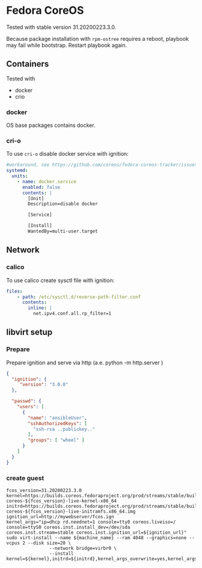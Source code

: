 # Fedora CoreOS

Tested with stable version 31.20200223.3.0.

Because package installation with `rpm-ostree` requires a reboot, playbook may fail while bootstrap.
Restart playbook again.

## Containers

Tested with

- docker
- crio

### docker

OS base packages contains docker.

### cri-o

To use `cri-o` disable docker service with ignition:

```yaml
#workaround, see https://github.com/coreos/fedora-coreos-tracker/issues/229
systemd:
  units:
    - name: docker.service
      enabled: false
      contents: |
        [Unit]
        Description=disable docker

        [Service]

        [Install]
        WantedBy=multi-user.target
```

## Network

### calico

To use calico create sysctl file with ignition:

```yaml
files:
    - path: /etc/sysctl.d/reverse-path-filter.conf
      contents:
        inline: |
          net.ipv4.conf.all.rp_filter=1
```

## libvirt setup

### Prepare

Prepare ignition and serve via http (a.e. python -m http.server )

```json
{
  "ignition": {
     "version": "3.0.0"
  },

  "passwd": {
    "users": [
      {
        "name": "ansibleUser",
        "sshAuthorizedKeys": [
          "ssh-rsa ..publickey.."
        ],
        "groups": [ "wheel" ]
      }
    ]
  }
}
```

### create guest

```shell script
fcos_version=31.20200223.3.0
kernel=https://builds.coreos.fedoraproject.org/prod/streams/stable/builds/${fcos_version}/x86_64/fedora-coreos-${fcos_version}-live-kernel-x86_64
initrd=https://builds.coreos.fedoraproject.org/prod/streams/stable/builds/${fcos_version}/x86_64/fedora-coreos-${fcos_version}-live-initramfs.x86_64.img
ignition_url=http://mywebserver/fcos.ign
kernel_args="ip=dhcp rd.neednet=1 console=tty0 coreos.liveiso=/ console=ttyS0 coreos.inst.install_dev=/dev/sda coreos.inst.stream=stable coreos.inst.ignition_url=${ignition_url}"
sudo virt-install --name ${machine_name} --ram 4048 --graphics=none --vcpus 2 --disk size=20 \
                --network bridge=virbr0 \
                --install kernel=${kernel},initrd=${initrd},kernel_args_overwrite=yes,kernel_args="${kernel_args}"
```
